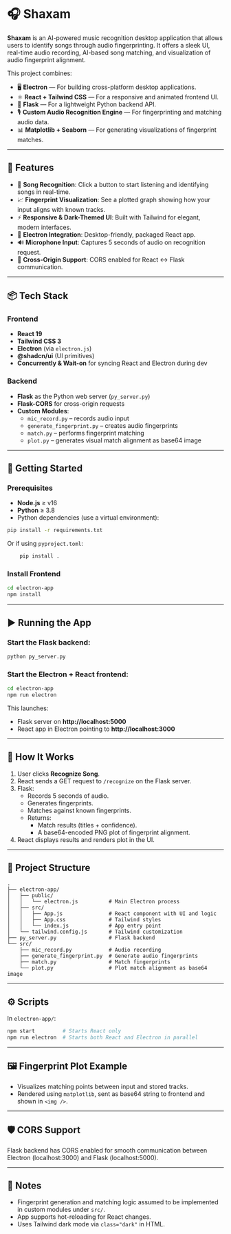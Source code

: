 # 🎧 Shaxam

**Shaxam** is an AI-powered music recognition desktop application that allows users to identify songs through audio fingerprinting. It offers a sleek UI, real-time audio recording, AI-based song matching, and visualization of audio fingerprint alignment.

This project combines:

- 🖥 **Electron** — For building cross-platform desktop applications.
- ⚛️ **React + Tailwind CSS** — For a responsive and animated frontend UI.
- 🐍 **Flask** — For a lightweight Python backend API.
- 🎙 **Custom Audio Recognition Engine** — For fingerprinting and matching audio data.
- 📊 **Matplotlib + Seaborn** — For generating visualizations of fingerprint matches.

---

## 🌟 Features

- 🎵 **Song Recognition**: Click a button to start listening and identifying songs in real-time.
- 📈 **Fingerprint Visualization**: See a plotted graph showing how your input aligns with known tracks.
- ⚡ **Responsive & Dark-Themed UI**: Built with Tailwind for elegant, modern interfaces.
- 🔀 **Electron Integration**: Desktop-friendly, packaged React app.
- 🔊 **Microphone Input**: Captures 5 seconds of audio on recognition request.
- 🔄 **Cross-Origin Support**: CORS enabled for React ↔ Flask communication.

---

## 📦 Tech Stack

### Frontend
- **React 19**
- **Tailwind CSS 3**
- **Electron** (via `electron.js`)
- **@shadcn/ui** (UI primitives)
- **Concurrently & Wait-on** for syncing React and Electron during dev

### Backend
- **Flask** as the Python web server (`py_server.py`)
- **Flask-CORS** for cross-origin requests
- **Custom Modules**:
  - `mic_record.py` – records audio input
  - `generate_fingerprint.py` – creates audio fingerprints
  - `match.py` – performs fingerprint matching
  - `plot.py` – generates visual match alignment as base64 image

---

## 🚀 Getting Started

### Prerequisites

- **Node.js** ≥ v16
- **Python** ≥ 3.8
- Python dependencies (use a virtual environment):

```bash
pip install -r requirements.txt
```
Or if using ```pyproject.toml```:

```bash
    pip install .
```

### Install Frontend

```bash
cd electron-app
npm install
```

---

## ▶️ Running the App

### Start the Flask backend:
```bash
python py_server.py
```

### Start the Electron + React frontend:
```bash
cd electron-app
npm run electron
```

This launches:
- Flask server on **http://localhost:5000**
- React app in Electron pointing to **http://localhost:3000**

---

## 🧠 How It Works

1. User clicks **Recognize Song**.
2. React sends a GET request to `/recognize` on the Flask server.
3. Flask:
   - Records 5 seconds of audio.
   - Generates fingerprints.
   - Matches against known fingerprints.
   - Returns:
     - Match results (titles + confidence).
     - A base64-encoded PNG plot of fingerprint alignment.
4. React displays results and renders plot in the UI.

---

## 📁 Project Structure

```plaintext
.
├── electron-app/
│   ├── public/
│   │   └── electron.js          # Main Electron process
│   ├── src/
│   │   ├── App.js               # React component with UI and logic
│   │   ├── App.css              # Tailwind styles
│   │   └── index.js             # App entry point
│   └── tailwind.config.js       # Tailwind customization
├── py_server.py                 # Flask backend
└── src/
    ├── mic_record.py            # Audio recording
    ├── generate_fingerprint.py  # Generate audio fingerprints
    ├── match.py                 # Match fingerprints
    └── plot.py                  # Plot match alignment as base64 image
```

---

## ⚙️ Scripts

In `electron-app/`:

```bash
npm start         # Starts React only
npm run electron  # Starts both React and Electron in parallel
```

---

## 🖼 Fingerprint Plot Example

- Visualizes matching points between input and stored tracks.
- Rendered using `matplotlib`, sent as base64 string to frontend and shown in `<img />`.

---

## 🛡 CORS Support

Flask backend has CORS enabled for smooth communication between Electron (localhost:3000) and Flask (localhost:5000).

---

## 📌 Notes

- Fingerprint generation and matching logic assumed to be implemented in custom modules under `src/`.
- App supports hot-reloading for React changes.
- Uses Tailwind dark mode via `class="dark"` in HTML.